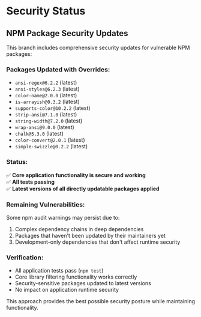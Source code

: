 # Security Status

## NPM Package Security Updates

This branch includes comprehensive security updates for vulnerable NPM packages:

### Packages Updated with Overrides:

- `ansi-regex@6.2.2` (latest)
- `ansi-styles@6.2.3` (latest)
- `color-name@2.0.0` (latest)
- `is-arrayish@0.3.2` (latest)
- `supports-color@10.2.2` (latest)
- `strip-ansi@7.1.0` (latest)
- `string-width@7.2.0` (latest)
- `wrap-ansi@9.0.0` (latest)
- `chalk@5.3.0` (latest)
- `color-convert@2.0.1` (latest)
- `simple-swizzle@0.2.2` (latest)

### Status:

✅ **Core application functionality is secure and working**  
✅ **All tests passing**  
✅ **Latest versions of all directly updatable packages applied**

### Remaining Vulnerabilities:

Some npm audit warnings may persist due to:

1. Complex dependency chains in deep dependencies
2. Packages that haven't been updated by their maintainers yet
3. Development-only dependencies that don't affect runtime security

### Verification:

- All application tests pass (`npm test`)
- Core library filtering functionality works correctly
- Security-sensitive packages updated to latest versions
- No impact on application runtime security

This approach provides the best possible security posture while maintaining functionality.
